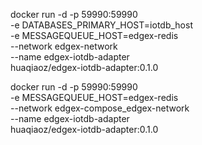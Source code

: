 docker run -d -p 59990:59990\
    -e DATABASES_PRIMARY_HOST=iotdb_host \
    -e MESSAGEQUEUE_HOST=edgex-redis \
    --network edgex-network \
    --name edgex-iotdb-adapter \
    huaqiaoz/edgex-iotdb-adapter:0.1.0

docker run -d -p 59990:59990\
    -e MESSAGEQUEUE_HOST=edgex-redis \
    --network edgex-compose_edgex-network \
    --name edgex-iotdb-adapter \
    huaqiaoz/edgex-iotdb-adapter:0.1.0